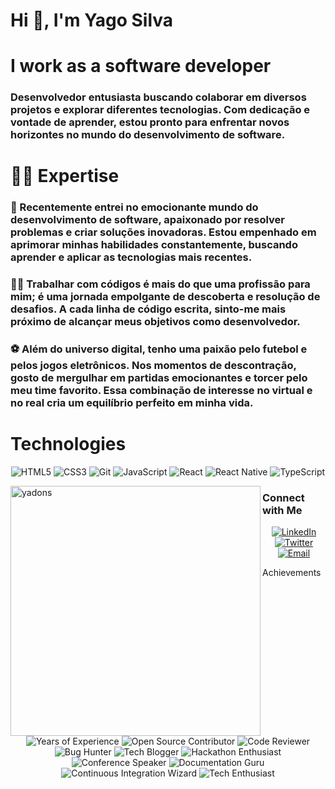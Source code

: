<h1 align="letf">Hi 👋, I'm Yago Silva</h1>
<h1 align="left">I work as a software developer</h1>

<h3> Desenvolvedor entusiasta buscando colaborar em diversos projetos e explorar diferentes tecnologias. Com dedicação e vontade de aprender, estou pronto para enfrentar novos horizontes no mundo do desenvolvimento de software.</h3>

<h1>👨‍💻 Expertise </h1>

<h3>🚀 Recentemente entrei no emocionante mundo do desenvolvimento de software, apaixonado por resolver problemas e criar soluções inovadoras. Estou empenhado em aprimorar minhas habilidades constantemente, buscando aprender e aplicar as tecnologias mais recentes.</h3>

<h3>👨‍💻 Trabalhar com códigos é mais do que uma profissão para mim; é uma jornada empolgante de descoberta e resolução de desafios. A cada linha de código escrita, sinto-me mais próximo de alcançar meus objetivos como desenvolvedor.</h3>

<h3>⚽ Além do universo digital, tenho uma paixão pelo futebol e pelos jogos eletrônicos. Nos momentos de descontração, gosto de mergulhar em partidas emocionantes e torcer pelo meu time favorito. Essa combinação de interesse no virtual e no real cria um equilíbrio perfeito em minha vida.</h3>

<h1>Technologies</h1>

<p align="center">
  <img src="https://img.shields.io/badge/HTML5-E34F26?style=for-the-badge&logo=html5&logoColor=white" alt="HTML5">
  <img src="https://img.shields.io/badge/CSS3-1572B6?style=for-the-badge&logo=css3&logoColor=white" alt="CSS3">
  <img src="https://img.shields.io/badge/Git-F05032?style=for-the-badge&logo=git&logoColor=white" alt="Git">
  <img src="https://img.shields.io/badge/JavaScript-F7DF1E?style=for-the-badge&logo=javascript&logoColor=black" alt="JavaScript">
  <img src="https://img.shields.io/badge/React-61DAFB?style=for-the-badge&logo=react&logoColor=black" alt="React">
  <img src="https://img.shields.io/badge/React_Native-61DAFB?style=for-the-badge&logo=react&logoColor=black" alt="React Native">
  <img src="https://img.shields.io/badge/TypeScript-3178C6?style=for-the-badge&logo=typescript&logoColor=white" alt="TypeScript">
</p>

<p><img align="left" width="400" src="https://github-readme-stats.vercel.app/api/top-langs?username=yadons&show_icons=true&locale=en&layout=compact" alt="yadons" /></p>


<h3> Connect with Me </h3>
<p align="center">
  <a href="https://linkedin.com/in/www.linkedin.com/in/ yago-silva-598a6b1b8" target="_blank" rel="noopener noreferrer">
    <img src="https://img.shields.io/badge/LinkedIn-0077B5?style=for-the-badge&logo=linkedin&logoColor=white" alt="LinkedIn">
  </a>
  <a href="https://twitter.com/https://twitter.com/yagoss5" target="_blank" rel="noopener noreferrer">
    <img src="https://img.shields.io/badge/Twitter-1DA1F2?style=for-the-badge&logo=twitter&logoColor=white" alt="Twitter">
  </a>
  <a href="mailto:yagosilvager@gmail.com" target="_blank" rel="noopener noreferrer">
    <img src="https://img.shields.io/badge/Email-D14836?style=for-the-badge&logo=gmail&logoColor=white" alt="Email">
  </a>
</p>
 Achievements
<p align="center">
  <img src="https://img.shields.io/badge/Years%20of%20Experience-2-brightgreen" alt="Years of Experience">
  <img src="https://img.shields.io/badge/Open%20Source-Contributor-blue" alt="Open Source Contributor">
  <img src="https://img.shields.io/badge/Code%20Reviewer-green" alt="Code Reviewer">
  <img src="https://img.shields.io/badge/Bug%20Hunter-red" alt="Bug Hunter">
  <img src="https://img.shields.io/badge/Tech%20Blogger-orange" alt="Tech Blogger">
  <img src="https://img.shields.io/badge/Hackathon%20Enthusiast-yellow" alt="Hackathon Enthusiast">
  <img src="https://img.shields.io/badge/Conference%20Speaker-purple" alt="Conference Speaker">
  <img src="https://img.shields.io/badge/Documentation%20Guru-lightgrey" alt="Documentation Guru">
  <img src="https://img.shields.io/badge/CI/CD%20Wizard-brightblue" alt="Continuous Integration Wizard">
  <img src="https://img.shields.io/badge/Tech%20Enthusiast-lightblue" alt="Tech Enthusiast">
</p>
